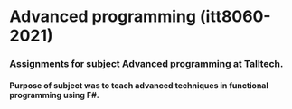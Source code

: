 # Advanced programming (itt8060-2021)
### Assignments for subject Advanced programming at Talltech.

#### Purpose of subject was to teach advanced techniques in functional programming using F#.
